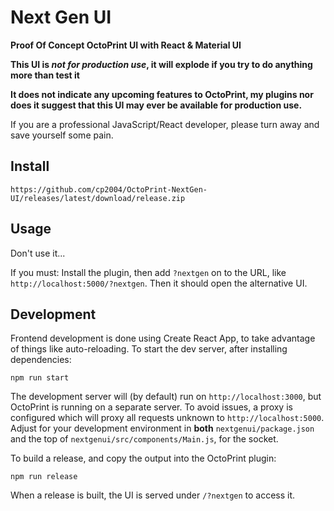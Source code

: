 # Next Gen UI

**Proof Of Concept OctoPrint UI with React & Material UI**

**This UI is *not for production use*, it will explode if you try to do anything more than test it**

**It does not indicate any upcoming features to OctoPrint, my plugins nor does it suggest that
this UI may ever be available for production use.**

If you are a professional JavaScript/React developer, please turn away and save yourself some pain.

## Install
```
https://github.com/cp2004/OctoPrint-NextGen-UI/releases/latest/download/release.zip
```

## Usage

Don't use it...

If you must: Install the plugin, then add `?nextgen` on to the URL, like `http://localhost:5000/?nextgen`. Then it should open the alternative UI.

## Development

Frontend development is done using Create React App, to take advantage of things like auto-reloading.
To start the dev server, after installing dependencies:
```
npm run start
```

The development server will (by default) run on `http://localhost:3000`, but OctoPrint is running on a separate server.
To avoid issues, a proxy is configured which will proxy all requests unknown to `http://localhost:5000`. Adjust for your
development environment in **both** `nextgenui/package.json` and the top of `nextgenui/src/components/Main.js`, for the socket.

To build a release, and copy the output into the OctoPrint plugin:
```
npm run release
```

When a release is built, the UI is served under `/?nextgen` to access it.
